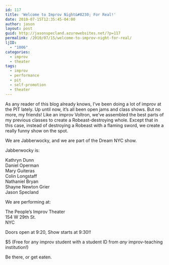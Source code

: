 ```yaml
---
id: 117
title: 'Welcome to Improv Night&#8230; For Real!'
date: 2010-07-15T12:35:45-04:00
author: jason
layout: post
guid: http://jasonspecland.azurewebsites.net/?p=117
permalink: /2010/07/15/welcome-to-improv-night-for-real/
ljID:
  - "1006"
categories:
  - improv
  - theater
tags:
  - improv
  - performance
  - pit
  - self-promotion
  - theater
---
```

As any reader of this blog already knows, I&#8217;ve been doing a lot of improv at the PIT lately. Up until now, it&#8217;s all been open jams and class shows. But no more, my friends! Like an improv Voltron, we&#8217;ve assembled the best parts of my previous classes to create a Robeast-destroying whole. Except that in this case, instead of destroying a Robeast with a flaming sword, we create a really funny show on the spot.

We are Jabberwocky, and we are part of the Dream NYC show.

Jabberwocky is:

Kathryn Dunn  
Daniel Operman  
Mary Guiteras  
Colin Longstaff  
Nathaniel Bryan  
Shayne Newton Grier  
Jason Specland 

We are performing at:

The People&#8217;s Improv Theater  
154 W 29th St.  
NYC

Doors open at 9:20, Show starts at 9:30!!

$5 (Free for any improv student with a student ID from _any_ improv-teaching institution!)

Be there, or get eaten.